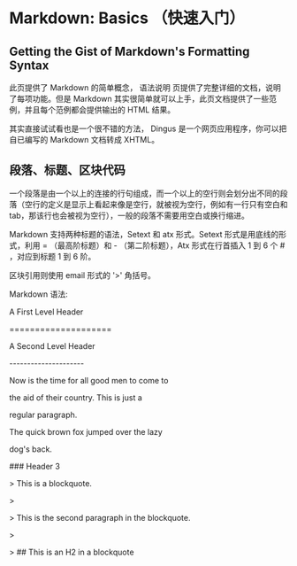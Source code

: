 <h1>Markdown: Basics （快速入门）</h1>
<h2>Getting the Gist of Markdown's Formatting Syntax</h2>
<p>此页提供了 Markdown 的简单概念， 语法说明 页提供了完整详细的文档，说明了每项功能。但是 Markdown 其实很简单就可以上手，此页文档提供了一些范例，并且每个范例都会提供输出的 HTML 结果。

其实直接试试看也是一个很不错的方法， Dingus 是一个网页应用程序，你可以把自已编写的 Markdown 文档转成 XHTML。</p>
<h2>段落、标题、区块代码</h2>
<p>一个段落是由一个以上的连接的行句组成，而一个以上的空行则会划分出不同的段落（空行的定义是显示上看起来像是空行，就被视为空行，例如有一行只有空白和 tab，那该行也会被视为空行），一般的段落不需要用空白或换行缩进。

Markdown 支持两种标题的语法，Setext 和 atx 形式。Setext 形式是用底线的形式，利用 = （最高阶标题）和 - （第二阶标题），Atx 形式在行首插入 1 到 6 个 # ，对应到标题 1 到 6 阶。

区块引用则使用 email 形式的 '>' 角括号。

Markdown 语法:</p>
<p>A First Level Header</p>
<p>====================</p>
<p>A Second Level Header</p>
<p>---------------------</p>
</p>
<p>Now is the time for all good men to come to</p>
<p>the aid of their country. This is just a</p>
<p>regular paragraph.</p>
</p>
<p>The quick brown fox jumped over the lazy</p>
<p>dog's back.</p>
<p>### Header 3</p>
</p>
<p>> This is a blockquote.</p>
<p>> </p>
<p>> This is the second paragraph in the blockquote.</p>
<p>></p>
<p>> ## This is an H2 in a blockquote</p>
